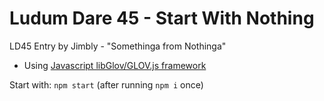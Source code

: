 Ludum Dare 45 - Start With Nothing
============================

LD45 Entry by Jimbly - "Somethinga from Nothinga"

* Using [Javascript libGlov/GLOV.js framework](https://github.com/Jimbly/glovjs)

Start with: `npm start` (after running `npm i` once)
